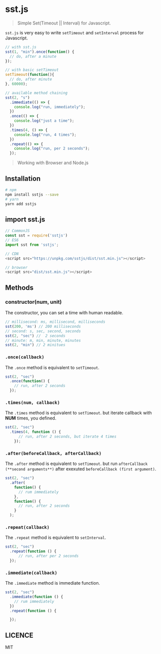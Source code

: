 # sst.js

> Simple Set(Timeout || Interval) for Javascript.

`sst.js` is very easy to write `setTimeout` and `setInterval` process for Javascript.

```javascript
// with sst.js
sst(1, "min").once(function() {
  // do, after a minute
});

// with basic setTimeout
setTimeout(function(){
  // do, after minute
}, 60000);
```
```javascript
// available method chaining
sst(2, "s")
  .immediate(() => {
    console.log("run, immediately");
  })
  .once(() => {
    console.log("just a time");
  })
  .times(4, () => {
    console.log("run, 4 times");
  })
  .repeat(() => {
    console.log("run, per 2 seconds");
  });
```

> Working with Browser and Node.js

## Installation

```bash
# npm
npm install sstjs --save
# yarn
yarn add sstjs
```

## import sst.js

```javascript
// CommonJS
const sst = require('sstjs')
// ES6
import sst from 'sstjs';

// CDN
<script src="https://unpkg.com/sstjs/dist/sst.min.js"></script>

// browser
<script src="dist/sst.min.js"></script>
```

## Methods

### constructor(num, unit)

The constructor, you can set a time with human readable.

```javascript
// millisecond: ms, millisecond, milliseconds
sst(200, 'ms') // 200 milliseconds
// second: s, sec, second, seconds
sst(2, "sec") //  2 seconds
// minute: m, min, minute, minutes
sst(2, "min") // 2 minitues
```

### `.once(callback)`

The `.once` method is equivalent to `setTimeout`.

```javascript
sst(2, "sec")
  .once(function() {
    // run, after 2 seconds
  });
```

### `.times(num, callback)`

The `.times` method is equivalent to `setTimeout`. but iterate callback with **NUM** times, you defined.

```javascript
sst(2, "sec")
  .times(4, function () {
      // run, after 2 seconds, but iterate 4 times
    });
```

### `.after(beforeCallback, afterCallback)`

The `.after` method is equivalent to `setTimeout`. but run `afterCallback (**second arguments**)` after exexuted `beforeCallback (first argument)`.

```javascript
sst(2, "sec")
  .after(
    function() {
      // rum immediately
    },
    function() {
      // run, after 2 seconds
    }
  );
```

### `.repeat(callback)`

The `.repeat` method is equivalent to `setInterval`.

```javascript
sst(2, "sec")
  .repeat(function () {
      // run, after per 2 seconds
  });
```

### `.immediate(callback)`

The `.immediate` method is immediate function.

```javascript
sst(2, "sec")
  .immediate(function () {
    // rum immediately
  })
  .repeat(function () {

  });
```

## LICENCE

MIT
